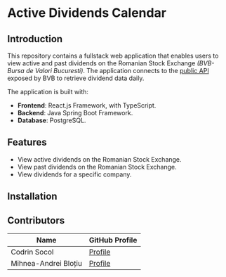 # Active Dividends Calendar

## Introduction
This repository contains a fullstack web application that enables users to view active and past dividends on the 
Romanian Stock Exchange _(BVB- Bursa de Valori Bucuresti)_. The application connects to the [public API](https://ws.bvb.ro/BVBFinancialsWS/Financials.asmx) exposed by 
BVB to retrieve dividend data daily. 

The application is built with:
- **Frontend**: React.js Framework, with TypeScript.
- **Backend**: Java Spring Boot Framework.
- **Database**: PostgreSQL.

## Features
- View active dividends on the Romanian Stock Exchange.
- View past dividends on the Romanian Stock Exchange.
- View dividends for a specific company.

## Installation


## Contributors
| Name                 | GitHub     Profile                         |
|----------------------|--------------------------------------------|
| Codrin Socol         | [Profile](https://github.com/CodrinSocol)  |
| Mihnea-Andrei Bloțiu | [Profile](https://github.com/mihneablotiu) |